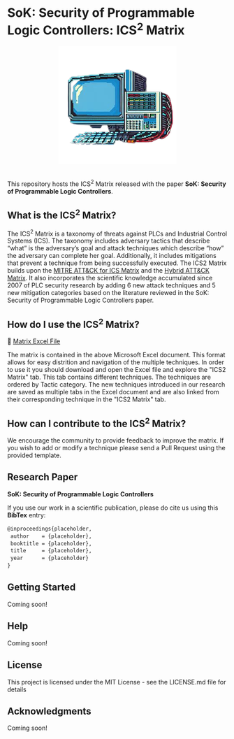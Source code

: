 # SoK: Security of Programmable Logic Controllers: ICS<sup>2</sup> Matrix

<div align="center">
  <kbd>
    <img src="img/logo.png" />
  </kbd>
</div>
<br />

This repository hosts the ICS<sup>2</sup> Matrix released with the paper **SoK: Security of Programmable Logic Controllers**.

## What is the ICS<sup>2</sup> Matrix?

The ICS<sup>2</sup> Matrix is a taxonomy of threats against PLCs and
Industrial Control Systems (ICS). The taxonomy includes adversary tactics that describe “what” is the adversary’s goal and attack techniques which describe “how” the adversary can complete her goal. Additionally, it includes mitigations that prevent a technique from being successfully executed. The ICS2 Matrix builds upon the [MITRE ATT&CK for ICS Matrix](https://attack.mitre.org/matrices/ics/) and the [Hybrid ATT&CK Matrix](https://medium.com/mitre-attack/in-pursuit-of-a-gestalt-visualization-merging-mitre-att-ck-for-enterprise-and-ics-to-communicate-3523daa7b580). It also incorporates the scientific knowledge accumulated since 2007 of PLC security research by adding 6 new attack techniques and 5 new mitigation categories based on the literature reviewed in the SoK: Security of Programmable Logic Controllers paper.

## How do I use the ICS<sup>2</sup> Matrix?

:open_file_folder: [Matrix Excel File](ics2matrix.xlsx)

The matrix is contained in the above Microsoft Excel document. This format allows for easy distrition and navigation of the multiple techniques.
In order to use it you should download and open the Excel file and explore the "ICS2 Matrix" tab. This tab contains different techniques. The techniques are ordered by Tactic category.
The new techniques introduced in our research are saved as multiple tabs in the Excel document and are also linked from their corresponding technique in the "ICS2 Matrix" tab.

## How can I contribute to the ICS<sup>2</sup> Matrix?

We encourage the community to provide feedback to improve the matrix.
If you wish to add or modify a technique please send a Pull Request using the provided template.

## Research Paper

**SoK: Security of Programmable Logic Controllers** 

If you use our work in a scientific publication, please do cite us using this **BibTex** entry:
``` tex
@inproceedings{placeholder,
 author    = {placeholder},
 booktitle = {placeholder},
 title     = {placeholder},
 year      = {placeholder}
}
```

## Getting Started

Coming soon!

## Help

Coming soon!

## License

This project is licensed under the MIT License - see the LICENSE.md file for details

## Acknowledgments

Coming soon!
